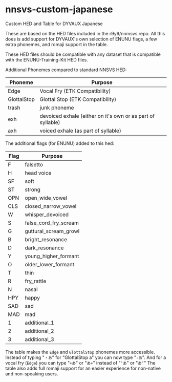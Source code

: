 # nnsvs-custom-japanese
Custom HED and Table for DYVAUX Japanese

These are based on the HED files included in the r9y9/nnmsvs repo.
All this does is add support for DYVAUX's own selection of ENUNU flags, a few extra phonemes, and romaji support in the table.

These HED files should be compatible with any dataset that is compatible with the ENUNU-Training-Kit HED files.

Additional Phonemes compared to standard NNSVS HED:

| Phoneme     | Purpose                                                     |
|-------------|-------------------------------------------------------------|
| Edge        | Vocal Fry (ETK Compatibility)                               |
| GlottalStop | Glottal Stop (ETK Compatibility)                            |
| trash       | junk phoneme                                                |
| exh         | devoiced exhale (either on it's own or as part of syllable) |
| axh         | voiced exhale (as part of syllable)                         |

The additional flags (for ENUNU) added to this hed:

| Flag | Purpose               |
|------|-----------------------|
| F    | falsetto              |
| H    | head voice            |
| SF   | soft                  |
| ST   | strong                |
| OPN  | open_wide_vowel       |
| CLS  | closed_narrow_vowel   |
| W    | whisper_devoiced      |
| S    | false_cord_fry_scream |
| G    | guttural_scream_growl |
| B    | bright_resonance      |
| D    | dark_resonance        |
| Y    | young_higher_formant  |
| O    | older_lower_formant   |
| T    | thin                  |
| R    | fry_rattle            |
| N    | nasal                 |
| HPY  | happy                 |
| SAD  | sad                   |
| MAD  | mad                   |
| 1    | additional_1          |
| 2    | additional_2          |
| 3    | additional_3          |

The table makes the `Edge` and `GlottalStop` phonemes more accessible.
Instead of typing "`・あ`" for "GlottalStop a" you can now type "`-あ`".
And for a vocal fry (`Edge`) you can type "`+あ`" or "`あ+`" instead of "`’あ`" or "`あ’`"
The table also adds full romaji support for an easier experience for non-native and non-speaking users.
